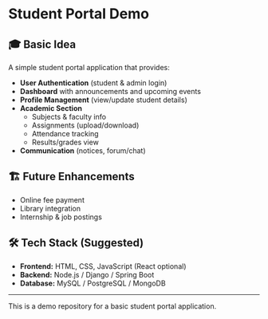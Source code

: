 # Student Portal Demo

## 🎓 Basic Idea

A simple student portal application that provides:

- **User Authentication** (student & admin login)  
- **Dashboard** with announcements and upcoming events  
- **Profile Management** (view/update student details)  
- **Academic Section**  
  - Subjects & faculty info  
  - Assignments (upload/download)  
  - Attendance tracking  
  - Results/grades view  
- **Communication** (notices, forum/chat)

## 🏗️ Future Enhancements
- Online fee payment  
- Library integration  
- Internship & job postings  

## 🛠️ Tech Stack (Suggested)
- **Frontend:** HTML, CSS, JavaScript (React optional)  
- **Backend:** Node.js / Django / Spring Boot  
- **Database:** MySQL / PostgreSQL / MongoDB  

---
This is a demo repository for a basic student portal application.
